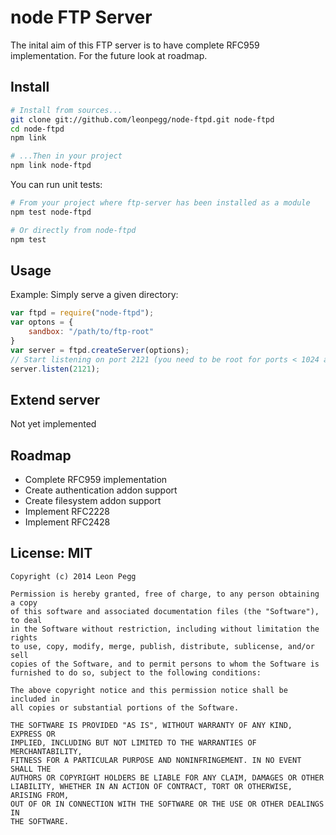 # node FTP Server

The inital aim of this FTP server is to have complete RFC959 implementation. For the future look at roadmap.

## Install

```bash
# Install from sources...
git clone git://github.com/leonpegg/node-ftpd.git node-ftpd
cd node-ftpd
npm link

# ...Then in your project
npm link node-ftpd
```

You can run unit tests:

```bash
# From your project where ftp-server has been installed as a module
npm test node-ftpd

# Or directly from node-ftpd
npm test
```

## Usage

Example: Simply serve a given directory:

```javascript
var ftpd = require("node-ftpd");
var optons = {
    sandbox: "/path/to/ftp-root"
}
var server = ftpd.createServer(options);
// Start listening on port 2121 (you need to be root for ports < 1024 and this is a bad idea)
server.listen(2121);
```

## Extend server

Not yet implemented

## Roadmap

 * Complete RFC959 implementation
 * Create authentication addon support
 * Create filesystem addon support
 * Implement RFC2228
 * Implement RFC2428

## License: MIT

```
Copyright (c) 2014 Leon Pegg

Permission is hereby granted, free of charge, to any person obtaining a copy
of this software and associated documentation files (the "Software"), to deal
in the Software without restriction, including without limitation the rights
to use, copy, modify, merge, publish, distribute, sublicense, and/or sell
copies of the Software, and to permit persons to whom the Software is
furnished to do so, subject to the following conditions:

The above copyright notice and this permission notice shall be included in
all copies or substantial portions of the Software.

THE SOFTWARE IS PROVIDED "AS IS", WITHOUT WARRANTY OF ANY KIND, EXPRESS OR
IMPLIED, INCLUDING BUT NOT LIMITED TO THE WARRANTIES OF MERCHANTABILITY,
FITNESS FOR A PARTICULAR PURPOSE AND NONINFRINGEMENT. IN NO EVENT SHALL THE
AUTHORS OR COPYRIGHT HOLDERS BE LIABLE FOR ANY CLAIM, DAMAGES OR OTHER
LIABILITY, WHETHER IN AN ACTION OF CONTRACT, TORT OR OTHERWISE, ARISING FROM,
OUT OF OR IN CONNECTION WITH THE SOFTWARE OR THE USE OR OTHER DEALINGS IN
THE SOFTWARE.
```
